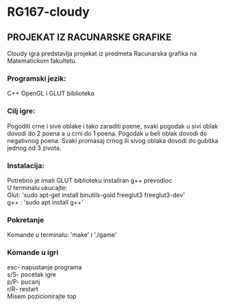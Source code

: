 # RG167-cloudy

## PROJEKAT IZ RACUNARSKE GRAFIKE

Cloudy igra predstavlja projekat iz predmeta Racunarska grafika na Matematickom fakultetu.

### Programski jezik: 
C++ OpenGL i GLUT biblioteka
### Cilj igre: 
Pogoditi crne i sive oblake i tako zaraditi poene, svaki pogodak u sivi oblak dovodi do 2 poena a u crni do 1 poena. Pogodak u beli oblak dovodi do negativnog poena. Svaki promasaj crnog ili sivog oblaka dovodi do gubitka jednog od 3 zivota.
### Instalacija: 
Potrebno je imati GLUT biblioteku instaliran g++ prevodioc  
U terminalu ukucajte:  
Glut: 'sudo apt-get install binutils-gold freeglut3 freeglut3-dev'  
g++ : 'sudo apt install g++'  
### Pokretanje
Komande u terminalu: 'make' i './game'
### Komande u igri
esc- napustanje programa  
s/S- pocetak igre  
p/P- pucanj  
r/R- restart  
Misem pozicionirajte top  

